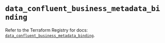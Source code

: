 # `data_confluent_business_metadata_binding`

Refer to the Terraform Registry for docs: [`data_confluent_business_metadata_binding`](https://registry.terraform.io/providers/confluentinc/confluent/2.9.0/docs/data-sources/business_metadata_binding).
